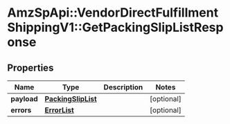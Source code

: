 # AmzSpApi::VendorDirectFulfillmentShippingV1::GetPackingSlipListResponse

## Properties
Name | Type | Description | Notes
------------ | ------------- | ------------- | -------------
**payload** | [**PackingSlipList**](PackingSlipList.md) |  | [optional] 
**errors** | [**ErrorList**](ErrorList.md) |  | [optional] 

